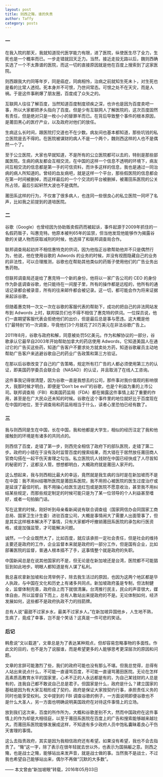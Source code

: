 ```yaml
---
layout: post
title: 则西之殤，谁的失责
author: Taffy
category: posts
---  
```


### 一

在我入院的那天，我就知道现代医学能力有限，进了医院，纵使医生尽了全力，生死也是一个概率而已。一步走错就回天乏力。当然，接近走投无路以后，魏则西确实选了一个不太靠谱的医院，而这一切的直接原因就是他在百度上搜索到了这家医院。

则西跟我大约同等年岁，同是癌症，同病相怜，治病之前就知生死未卜，对生死也是看的比常人透彻。死本身并不可恨，乃世间常态。可恨之处不在天灾，而是人祸。于是这件事刷爆了朋友圈，百度成了众矢之的。

互联网人往往了解百度，当然知道百度制度顽疾之深，也许也是因为百度卖吧一事，所以大家都把矛头指向了百度。但是少有互联网人了解医院的，这次百度固然有责任，但是绝对只是一枚小小的替罪羊而已。在背后导致整个事件的根本原因，是莆田黑心的医疗产业，以及政府对他们的放任。

生病这么长时间，跟医院打交道也不在少数。病友间也基本都知道，那些坑钱的私立医院是去不得的。在医院被谋财的病人不是一个两个，魏则西这样的人也不是偶然一个了。

至于公立医院，大家也早就知道，不是所有的公立医院都可以去的，特别是那些部属医院。生病的病友都会互相交流，在中国的这样一个信息不透明的环境下，病友间互相交流的信息都是第一手的可信资料，而许多这样的信息，我也是通过一同治病的病人所知道的。曾经的血友病吧，就是这样一个平台，那些假医院的信息都会在第一时间被删掉，而这样最后的一个个交流的平台被删掉，被莆田系医院的公关所占领，最后引起轩然大波也不是偶然。

莆田系这样的行为，不仅害了很多病人，也连同一些很良心的私立医院一同坏了名声，比如我之前提到的道培医院。

### 二

谷歌（Google）也曾经因为协助贩卖假药而被起诉，事件起源于2009年抓住的一名假药贩子，叫惠克特。他原本被判65年的监禁，但当他发现他能够作为揭露谷歌的关键人物而获取减刑的时候，他选择了和联邦调查局合作。

联邦调查局起初并不相信惠特克的供词，因为他指正谷歌帮助他并不只是偶然行为，他说，他在使用谷歌的 Adwords 的业务的时候，并没有视图隐藏自己的业务的非法性，可以合理推测，谷歌也在帮助其他类似的药贩子使用他们的广告业务出售药物。

但联邦调查局还是给了惠克特一个新的身份，他将以一家广告公司的 CEO 的身份作为卧底调查谷歌，他只能待在一间屋子里，所有的操作都是远程的，他所有的通话记录都会被录音，所有的往来邮件都会被记录。这一切，都可能会作为将来证据来起诉谷歌。

但随着惠克特一次又一次在谷歌的客服代表的帮助下，成功的把自己的非法网站发布到 Adwords 上时，联邦探员们也不得不相信了惠克特的供词。一位探员说，他们一直期望客服代表会拒绝他们的出价，但是最后总是事与愿违。这大概是他们“最特别”的一次调查，毕竟他们3个月就花了20万美元在非法谷歌广告上。

2011年8月，谷歌与政府和解，同意被处罚5亿美元。作为和解协议的一部分，谷歌承认它最早自2003年开始帮助加拿大的药店使用 Adwords，它知道美国人在通过它的广告买这些药，知道广告客户不要求处方就卖处方药，知道谷歌雇员主动地帮助广告客户来逃避谷歌自己的药业广告政策和第三方验证。

在那以后谷歌改变了自己的广告策略，规定所有打广告的人都必须使用第三方的认证，即美国药学委员会联合会（NASAD）的认证，并且取消了在线人工咨询。

这件事我记得很清楚，因为谷歌一直是我想去的公司，那件事对我价值观的影响很大，我那时候才明白，即便是“Don’t be evil”的谷歌，也是个利益为重的上市公司。联邦调查局（FBI）和美国药监局（FDA）都在揭露这件事情上起了重要的作用，甚至是在广大民众还未知的时候。谷歌在这个事件里的地位就好比于百度现在在中国的地位，至于调查局和药监局相当于什么，读者心里恐怕已经有数了。

### 三

我与则西同是生在中国，长在中国，我和他都是大学生，相似的经历注定了我和他接触到的环境是有诸多的共同点的。

则西信了百度，走错了第一步，则西完全相信了政府下的部队医院，走错了第二步。政府的小错在于没有及时监管百度的搜索结果，而大错在于居然放任莆田商人官商勾搭在一起干伤天害理之勾当。私立医院坑人钱财在中国已经快成了人尽皆知的秘密的了，这都没人管。想想都明白，大概政府就是莆田人家开的。

这么想起来，我与则西相比最大的幸运，竟然就是我生病的当时是在新加坡而不是在中国：我不用纠结哪所医院是莆田系医院，我不用担心被医院的医生过度治疗或是延误了最佳时机，我不用操心给医生送红包或是医院不愿意收治，甚至我不用纠结某些规定，而那些规定制定的时候可能只是为了某一位领导的个人利益甚至嗜好，或者一句拍脑门话。

写在这里的时候，刚好听到母亲看新闻说有联合调查组（国家网信办会同国家工商总局、国家卫生计生委）进驻百度公司，大概是事情闹大了需要人出面管事了，但是其实这样根本解决不了事情，只有大家都呼吁撤销莆田系医院的承包和行医资格，或是加强监管，才可能解决问题。

诚然，一个企业既然大了，比如百度，就应该承担一定社会责任，但是社会的维持主要还是政府的工作，企业监督本来就是政府的一部分工作，但是国有企业，比如部署医院的监督，普通人根本插不了手，这事情整个就是政府的失职。

中国新闻总是在说其他国家的不是，但无论是在新加坡还是台湾，医院都不可能猖狂到如此地步。明眼人都知道是有人谋了私利。

我总喜欢拿新加坡和台湾举例子，除去我生活过的原因，也因为这两个地区都是华人执政，与中国在文化和历史上有诸多共同点。新加坡政府虽是专制，但法制健全，监督体制完善，政府自上而下就很清廉。台湾推行民主，民众的声音很大，媒体自由，所以监督自下而上，总有人敢站出来提政府的不是。无论体制如何，经济发展如何，这些都不是政府执政不力的挡箭牌。

总有人说“最甜不过家乡水，最美不过家乡人。”在新加坡异国他乡，人生地不熟，生病了，竟成了幸事，岂不是个笑话？这真是一件可悲的笑话。

### 后记

韩愈说”文以载道”，文章总是为了表达某种观点，但却容易忽略事物的多面性。作此文的目的，也不是为了说服谁，而是希望更多的人能够思考更深层次的原因和问题。

文章的言辞可能激烈了些，我们的政府可能也没有那么不堪。但我总觉得，总得有人站出来说点什么，不可能一直谩骂百度，不可能一直谩骂莆田医院。无论在怎样高素质高教育水平的国家里，心术不正的人永远都是有的，为自己某钱财的人总是有的，连我自己都不敢说自己总是君子。但国家是什么，政府是什么？建立国家的基础是因为有大家互相形成了契约，政府是保证大家按契约行事，承担责任义务的同时也能享受权利。文中提到的 FBI 调查谷歌的例子，一方面说明即便谷歌也不是什么大圣人，另一方面也明确说明美国政府在对待这件事情上的立场。

放到我们这次来，百度的所作所为，大概和谷歌差别不大，然而中国政府在这件事情上的作为却是大相径庭，以至于莆田系医院在百度上的广告和搜索能够越来越壮大。而莆田系医院能够发展成这样，不知道有多少政府人员中饱私囊昧着良心干伤天害理的事情。

这么去指责政府，其实是因为我相信政府还有希望。如果没有希望，我也不会去指责了。“殤”这一字，除了表示在很年轻就去世以外，也表示为国捐躯之意。则西之殤，也是战士之殤，能够站出来发声音，就是战士做的事。当然我不是战士，不过我也希望自己能够站出来，偶尔不再做“沉默的大多数”。

—— 本文曾由“新加坡眼”转载，2016年05月03日

